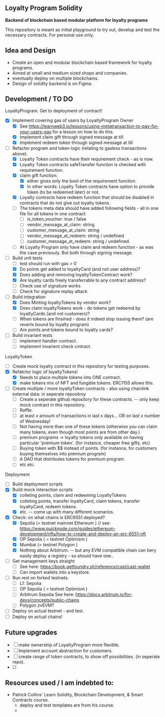## Loyalty Program Solidity 
**Backend of blockchain based modular platform for loyalty programs**

This repository is meant as initial playground to try out, develop and test the necessary contracts.
For personal use only. 

## Idea and Design
- Create an open and modular blockchain based framework for loyalty programs. 
- Aimed at small and medium sized shops and companies. 
- eventually deploy on multiple blockchains. 
- Design of solidity backend is on Figma. 

## Development / TO DO
LoyaltyProgram. Get to deployment of contract! 
- [x] Implement covering gas of users by LoyaltyProgram Owner
  - [x] See https://learnweb3.io/lessons/using-metatransaction-to-pay-for-your-users-gas for a lesson on how to do this. 
  - [x] Implement claim gift through signed message at till 
  - [x] Implement redeem token through signed message at till 
- [ ] Refactor program and token logic (relating to gasless transactions above). 
  - [x] Loyalty Token contracts have their requirement check - as is now. 
  - [x] Loyalty Token contracts safeTransfer function is checked with requirement function. 
  - [x] claim gift function: 
    - [x] either gives only the bool of the requirement function.
    - [x] In other words: Loyalty Token contracts have option to provide token (to be redeemed later) or not. 
  - [x] Loyalty contracts have redeem function that should be disabled in contracts that do not give out loyalty tokens. 
  - [ ] The tokens meta data should have added following fields - all in one file for all tokens in one contract: 
    - [ ] is_token_voucher: true / false
    - [ ] vendor_message_at_claim: string 
    - [ ] customer_message_at_claim: string
    - [ ] vendor_message_at_redeem: string / undefined 
    - [ ] customer_message_at_redeem: string / undefined. 
  - [ ] At Loyalty Program only have claim and redeem function - as was the case previsouly. But both through signing message. 
- [ ] Build unit tests 
  - [ ] test should run with gas > 0 
  - [x] Do points get added to loyaltyCard (and not user address)? 
  - [x] Does adding and removing loyaltyTokenContract work? 
  - [x] Are loyalty cards freely transferrable to any contract address? 
  - [ ] Check use of signature works 
  - [ ] Check for signature replay attack 
- [ ] Build integration
  - [x] Does Minting loyaltyTokens by vendor work? 
  - [x] Does claim loyaltyTokens work - do tokens get redeemd by loyaltyCards (and not customers)? 
  - [ ] When tokens are finsihed - does it indeed stop issuing them? (are reverts bound by loyalty program)
  - [ ] Are points and tokens bound to loyalty cards?
- [ ] Build invariant tests
  - [ ] implement handler contract. 
  - [ ] implement invarient check cintract. 

LoyaltyToken 
- [ ] Create mock loyalty contract in this repository for testing purposes.  
- [x] Refatctor logic of loyaltyTokens! 
  - [x] Needs to place multiple tokens into ONE contract. 
  - [x] make tokens mix of NFT and fungible tokens. ERC1155 allows this.  
- [ ] Create mutliple / more loyaltyToken contracts - also using chainlink external data: in seperate repositroy 
  - [ ] Create a seperate github repository for these contracts. -- only keep mock contract in this repository.  
  - [ ] Raffle. 
  - [ ] at least x amount of transactions in last x days... OR on last x number of Wednesday! 
  - [ ] Not having more than one of these tokens (otherwise you can claim many tokens, even though most points are from other day.)  
  - [ ] premium programs -> loyalty tokens only available on having particular 'premium token'. (for instance, cheaper free gifts, etc)
  - [ ] Buying token with $$ instead of points. (for instance, for customers buying themselves into premium program)
  - [ ] A DAO that distributes tokens for premium program. 
  - [ ] etc etc. 

Deployment 
- [ ] Build deployment scripts
- [x] Build mock interaction scripts 
  - [x] colleting points, claim and redeeming LoyaltyTokens
  - [x] colleting points, transfer loyaltyCard, claim tokens, transfer loyaltyCard, redeem tokens. 
  - [x] etc. -- come up with many different scenarios.
- [x] Check: on what chains is ERC6551 deployed?  
  - [x] Sepolia (= testnet mainnet Ethereum ) // see: https://www.quicknode.com/guides/ethereum-development/nfts/how-to-create-and-deploy-an-erc-6551-nft
  - [x] OP Sepolia ( = testnet Optimism )
  - [x] Mumbai (= testnet Polygon )
  - [x] Nothing about Arbitrum. -- but any EVM compatible chain can bery easily deploy a registry - so should have one.. 
- [ ] Get management keys straight 
  - [ ] See here: https://book.getfoundry.sh/reference/cast/cast-wallet
  - [ ] Can import wallets into a keystore. 
- [ ] Run rest on forked testnets.
  - [ ] L1: Sepolia 
  - [ ] OP Sepolia ( = testnet Optimism )
  - [ ] Arbitrum Sepolia See here: https://docs.arbitrum.io/for-devs/concepts/public-chains 
  - [ ] Polygon zvEVM? 
- [ ] Deploy on actual testnet - and test.
- [ ] Deploy on actual chains! 

## Future upgrades
- [ ] make ownership of LoyaltyProgram more flexible.
- [ ] Implement account abstraction for customers.  
- [ ] create range of token contracts, to show off possibilities. (in seperate repo).  
- [ ] 

## Resources used / I am indebted to:  
-  Patrick Collins' Learn Solidity, Blockchain Development, & Smart Contracts course. 
   -  deploy and test templates are from his course. 
   -  